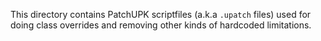 This directory contains PatchUPK scriptfiles (a.k.a `.upatch` files) used for doing class overrides and removing other kinds of hardcoded limitations.